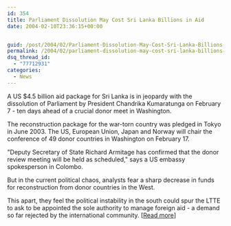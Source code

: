 ```yaml
---
id: 354
title: Parliament Dissolution May Cost Sri Lanka Billions in Aid
date: 2004-02-10T23:36:15+00:00


guid: /post/2004/02/Parliament-Dissolution-May-Cost-Sri-Lanka-Billions-in-Aid.aspx
permalink: /2004/02/parliament-dissolution-may-cost-sri-lanka-billions-in-aid/
dsq_thread_id:
  - "77712931"
categories:
  - News
---
```

<body xmlns="http://www.w3.org/1999/xhtml">
    <div class="Section1">
        <p class="MsoNormal">
            A US $4.5 billion aid package for Sri Lanka is in jeopardy with the dissolution of
            Parliament by President Chandrika Kumaratunga on February 7 - ten days ahead of a
            crucial donor meet in Washington.
        </p>
        <p class="MsoNormal">
            The reconstruction package for the war-torn country was pledged in Tokyo in June 2003.
            The US, European Union, Japan and Norway will chair the conference of 49 donor countries
            in Washington on February 17.
        </p>
        <p class="MsoNormal">
            "Deputy Secretary of State Richard Armitage has confirmed that the donor review meeting
            will be held as scheduled," says a US embassy spokesperson in Colombo.
        </p>
        <p class="MsoNormal">
            But in the current political chaos, analysts fear a sharp decrease in funds for reconstruction
            from donor countries in the West.
        </p>
        <p class="MsoNormal">
            This apart, they feel the political instability in the south could spur the LTTE to
            ask to be appointed the sole authority to manage foreign aid - a demand so far rejected
            by the international community. [<a href="http://southasia.oneworld.net/article/view/78853/1/">Read
            more</a>]
        </p>
    </div>
</body>